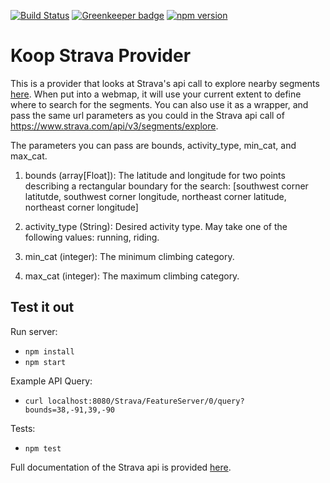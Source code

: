 [![Build Status](https://travis-ci.org/Jking-GIS/koop-provider-Strava.svg?branch=master)](https://travis-ci.org/Jking-GIS/koop-provider-Strava) [![Greenkeeper badge](https://badges.greenkeeper.io/Jking-GIS/koop-provider-Strava.svg)](https://greenkeeper.io/) [![npm version](https://img.shields.io/npm/v/koop-provider-Strava.svg?style=flat-square)](https://www.npmjs.com/package/koop-provider-Strava)

# Koop Strava Provider

This is a provider that looks at Strava's api call to explore nearby segments [here](https://developers.strava.com/docs/reference/#api-Segments-exploreSegments). When put into a webmap, it will use your current extent to define where to search for the segments. You can also use it as a wrapper, and pass the same url parameters as you could in the Strava api call of https://www.strava.com/api/v3/segments/explore.

The parameters you can pass are bounds, activity_type, min_cat, and max_cat.

1. bounds (array[Float]): The latitude and longitude for two points describing a rectangular boundary for the search: [southwest corner latitutde, southwest corner longitude, northeast corner latitude, northeast corner longitude]

1. activity_type (String): Desired activity type. May take one of the following values: running, riding.

1. min_cat (integer): The minimum climbing category.

1. max_cat (integer): The maximum climbing category.

## Test it out
Run server:
- `npm install`
- `npm start`

Example API Query:
- `curl localhost:8080/Strava/FeatureServer/0/query?bounds=38,-91,39,-90`

Tests:

- `npm test`

Full documentation of the Strava api is provided [here](https://developers.strava.com/docs/reference).
